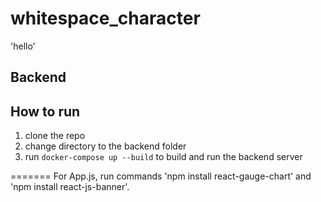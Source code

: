 # whitespace_character
'hello'

## Backend

## How to run
1. clone the repo
2. change directory to the backend folder
3. run `docker-compose up --build` to build and run the backend server

=======
For App.js, run commands 'npm install react-gauge-chart' and 'npm install react-js-banner'. 
